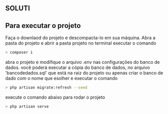 ## SOLUTI


## Para executar o projeto
Faça o downlaod do projeto e descompacta-lo em sua máquina.
Abra a pasta do projeto e abrir a pasta projeto no terminal
executar o comando
```bash
> composer i
```
abra o projeto e modifique o arquivo .env nas configurações do banco de dados.
você poderá executar a cópia do banco de dados, no arquivo 'bancodedados.sql' que está na raiz do projeto ou apenas criar o banco de dado com o nome que esolher e executar o comando

```bash
> php artisan migrate:refresh --seed
```
execute o comando abaixo para rodar o projeto

```bash
> php artisan serve
```